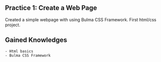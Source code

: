 ## Practice 1: Create a Web Page

Created a simple webpage with using Bulma CSS Framework. First html/css project. 

## Gained Knowledges

    - Html basics
    - Bulma CSS Framework
